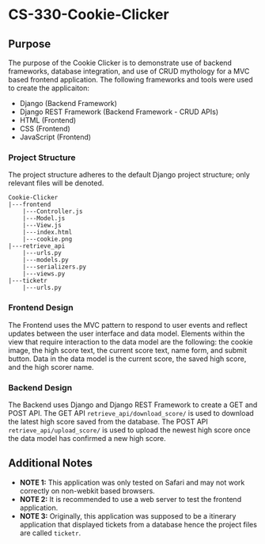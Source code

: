 # CS-330-Cookie-Clicker
## Purpose
The purpose of the Cookie Clicker is to demonstrate use of backend frameworks, database integration, and use of CRUD mythology for a MVC based frontend application. The following frameworks and tools were used to create the applicaiton:
* Django (Backend Framework)
* Django REST Framework (Backend Framework - CRUD APIs)
* HTML (Frontend)
* CSS (Frontend)
* JavaScript (Frontend)
### Project Structure
The project structure adheres to the default Django project structure; only relevant files will be denoted.
```
Cookie-Clicker
|---frontend
    |---Controller.js
    |---Model.js
    |---View.js
    |---index.html
    |---cookie.png
|---retrieve_api
    |---urls.py
    |---models.py
    |---serializers.py
    |---views.py
|---ticketr
    |---urls.py
```
### Frontend Design
The Frontend uses the MVC pattern to respond to user events and reflect updates between the user interface and data model. Elements within the view that require interaction to the data model are the following: the cookie image, the high score text, the current score text, name form, and submit button. Data in the data model is the current score, the saved high score, and the high scorer name. 
### Backend Design 
The Backend uses Django and Django REST Framework to create a GET and POST API. The GET API `retrieve_api/download_score/` is used to download the latest high score saved from the database. The POST API `retrieve_api/upload_score/` is used to upload the newest high score once the data model has confirmed a new high score. 
## Additional Notes
- **NOTE 1:** This application was only tested on Safari and may not work correctly on non-webkit based browsers.
- **NOTE 2:** It is recommended to use a web server to test the frontend application. 
- **NOTE 3:** Originally, this application was supposed to be a itinerary application that displayed tickets from a database hence the project files are called `ticketr`.
